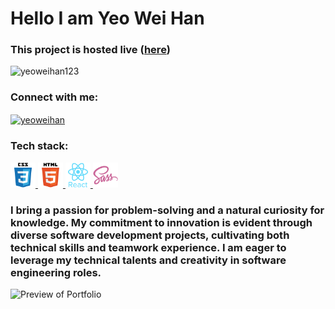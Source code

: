 <h1 align="left">Hello I am Yeo Wei Han</h1>

### This project is hosted live ([here](https://yeoweihan123.github.io/web-resume/))

<p align="left"> <img src="https://komarev.com/ghpvc/?username=yeoweihan123&label=Profile%20views&color=0e75b6&style=flat" alt="yeoweihan123" /> </p>

<h3 align="left">Connect with me:</h3>
<p align="left">
<a href="https://linkedin.com/in/yeo-wei-han" target="blank"><img align="center" src="https://raw.githubusercontent.com/rahuldkjain/github-profile-readme-generator/master/src/images/icons/Social/linked-in-alt.svg" alt="yeoweihan" height="30" width="40" /></a>
</p> 

<h3 align="left">Tech stack: </h3>
<p align="left"> <a href="https://www.w3schools.com/css/" target="_blank" rel="noreferrer"> <img src="https://raw.githubusercontent.com/devicons/devicon/master/icons/css3/css3-original-wordmark.svg" alt="css3" width="40" height="40"/> </a> <a href="https://www.w3.org/html/" target="_blank" rel="noreferrer"> <img src="https://raw.githubusercontent.com/devicons/devicon/master/icons/html5/html5-original-wordmark.svg" alt="html5" width="40" height="40"/> </a> <a href="https://reactjs.org/" target="_blank" rel="noreferrer"> <img src="https://raw.githubusercontent.com/devicons/devicon/master/icons/react/react-original-wordmark.svg" alt="react" width="40" height="40"/> </a> <a href="https://sass-lang.com" target="_blank" rel="noreferrer"> <img src="https://raw.githubusercontent.com/devicons/devicon/master/icons/sass/sass-original.svg" alt="sass" width="40" height="40"/> </a> </p>

#### 
<h3 align="left">I bring a passion for problem-solving and a natural curiosity for knowledge. 
My commitment to innovation is evident through diverse software development projects, cultivating both technical skills and teamwork experience. 
  I am eager to leverage my technical talents and creativity in software engineering roles.</h3>

![Preview of Portfolio](https://github.com/YeoWeiHan123/web-resume/assets/36888332/c75fcdc1-ea33-4ca7-b7d7-a61716c6279c)


